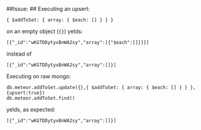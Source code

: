 ##Issue: ##
Executing an upsert:

    { $addToSet: { array: { $each: [] } } }
on an empty object (`{}`) yelds:

    [{"_id":"wKGTDDytyxBnWA2sy","array":[{"$each":[]}]}]
instead of

    [{"_id":"wKGTDDytyxBnWA2sy","array":[]}]

Executing on raw mongo:

    db.meteor.addToSet.update({},{ $addToSet: { array: { $each: [] } } }, {upsert:true})
    db.meteor.addToSet.find()

yelds, as expected:

    [{"_id":"wKGTDDytyxBnWA2sy","array":[]}]
